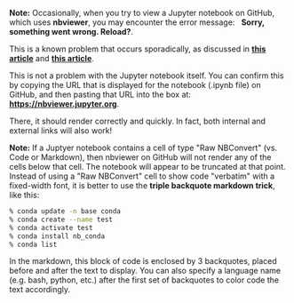 
<b>Note:</b>  Occasionally, when you try to view a Jupyter notebook on GitHub, which uses <b>nbviewer</b>, you may encounter the error message: &nbsp;  <b>Sorry, something went wrong.  Reload?</b>.

This is a known problem that occurs sporadically, as discussed in
[<b>this article</b>](https://github.com/jupyter/notebook/issues/3555) and
[<b>this article</b>](https://medium.com/@pg170898/problem-facing-at-github-ipynb-is-not-loading-f986a04649f3).

This is not a problem with the Jupyter notebook itself.  You can confirm this by copying the URL that is displayed for the notebook (.ipynb file) on GitHub, and then pasting that URL into the box at:  <b>https://nbviewer.jupyter.org</b>.

There, it should render correctly and quickly.  In fact, both internal and external links will also work!

<b>Note:</b>  If a Juptyer notebook contains a cell of type "Raw NBConvert" (vs. Code or Markdown), then nbviewer on GitHub will not render any of the cells below that cell.  The notebook will appear to be truncated at that point.  Instead of using a "Raw NBConvert" cell to show code "verbatim" with a fixed-width font, it is better to use the <b>triple backquote markdown trick</b>, like this:
``` bash
% conda update -n base conda
% conda create --name test
% conda activate test
% conda install nb_conda
% conda list
```
In the markdown, this block of code is enclosed by 3 backquotes, placed before and after the text to display.  You can also specify a language name (e.g. bash, python, etc.) after the first set of backquotes to color code the text accordingly.
